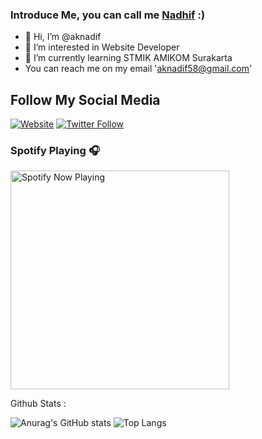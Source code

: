 ### Introduce Me, you can call me [Nadhif][website] :)


- 👋 Hi, I’m @aknadif
- 👀 I’m interested in Website Developer
- 🌱 I’m currently learning STMIK AMIKOM Surakarta
- You can reach me on my email 'aknadif58@gmail.com'


## Follow My Social Media

[![Website](https://img.shields.io/website?label=aknadhif.me&style=flate-square&url=https%3A%2F%2Fcodestackr.com)](https://aknadhif.me)
[![Twitter Follow](https://img.shields.io/twitter/follow/panggil_AK?color=1DA1F2&logo=twitter&style=for-the-badge)](https://twitter.com/intent/follow?original_referer=https%3A%2F%2Fgithub.com%2Fpanggil_AK&screen_name=panggil_AK)
<br />

### Spotify Playing 🎧

[<img src="https://spotify-now-playing-beige.vercel.app/api/spotify-playing" alt="Spotify Now Playing" width="350" />](https://open.spotify.com/user/aknadif58)
<!---
aknadif/aknadif is a ✨ special ✨ repository because its `README.md` (this file) appears on your GitHub profile.
You can click the Preview link to take a look at your changes.
--->

Github Stats :





![Anurag's GitHub stats](https://github-readme-stats.vercel.app/api?username=aknadif&show_icons=true&theme=tokyonight) ![Top Langs](https://github-readme-stats.vercel.app/api/top-langs/?username=aknadif&layout=compact&theme=tokyonight)





[website]: http://aknadhif.me/

